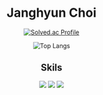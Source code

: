 <div align="center">


# Janghyun Choi

[![Solved.ac Profile](http://mazassumnida.wtf/api/v2/generate_badge?boj=ccmuk58)](https://solved.ac/ccmuk58/)

![Top Langs](https://github-readme-stats.vercel.app/api/top-langs/?username=cjhyun58&layout=compact&theme=dark)

## Skils

<img src="https://img.shields.io/badge/CPP-00599C?style=flat-square&logo=Cplusplus&logoColor=white"/></a>
<img src="https://img.shields.io/badge/CS-512BD4?style=flat-square&logo=CSharp&logoColor=white"/></a>
<img src="https://img.shields.io/badge/Unity-000000?style=flat-square&logo=Unity&logoColor=white"/></a>

</div>
